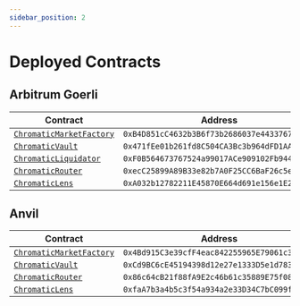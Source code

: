 ```yaml
---
sidebar_position: 2
---
```


# Deployed Contracts


## Arbitrum Goerli

| Contract                                                                                                                        | Address                                      |
| ------------------------------------------------------------------------------------------------------------------------------- | -------------------------------------------- |
| [`ChromaticMarketFactory`](https://github.com/chromatic-protocol/contracts/blob/main/contracts/core/ChromaticMarketFactory.sol) | `0xB4D851cC4632b3B6f73b2686037e4433767e5D41` |
| [`ChromaticVault`](https://github.com/chromatic-protocol/contracts/blob/main/contracts/core/ChromaticVault.sol)                 | `0x471fEe01b261fd8C504CA3Bc3b964dFD1AAeE004` |
| [`ChromaticLiquidator`](https://github.com/chromatic-protocol/contracts/blob/main/contracts/core/ChromaticLiquidator.sol)       | `0xF0B564673767524a99017ACe909102Fb944497ec` |
| [`ChromaticRouter`](https://github.com/chromatic-protocol/contracts/blob/main/contracts/periphery/ChromaticRouter.sol)          | `0xecC25899A89B33e82b7A0F25CC6BaF26c5e35069` |
| [`ChromaticLens`](https://github.com/chromatic-protocol/contracts/blob/main/contracts/periphery/ChromaticLens.sol)              | `0xA032b12782211E45870E664d691e156e1E2B703e` |

## Anvil

| Contract                                                                                                                 | Address                                      |
| ------------------------------------------------------------------------------------------------------------------------ | -------------------------------------------- |
| [`ChromaticMarketFactory`](https://github.com/chromatic-protocol/contracts/blob/main/contracts/core/ChromaticMarket.sol) | `0x4Bd915C3e39cfF4eac842255965E79061c38cACD` |
| [`ChromaticVault`](https://github.com/chromatic-protocol/contracts/blob/main/contracts/core/ChromaticVault.sol)          | `0xCd9BC6cE45194398d12e27e1333D5e1d783104dD` |
| [`ChromaticRouter`](https://github.com/chromatic-protocol/contracts/blob/main/contracts/periphery/ChromaticRouter.sol)   | `0x86c64cB21f88fA9E2c46b61c35889E75f08FDce1` |
| [`ChromaticLens`](https://github.com/chromatic-protocol/contracts/blob/main/contracts/periphery/ChromaticLens.sol)       | `0xfaA7b3a4b5c3f54a934a2e33D34C7bC099f96CCE` |
